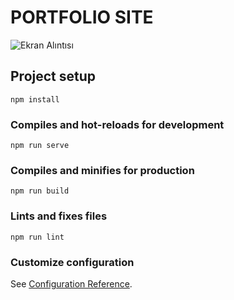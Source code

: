 # PORTFOLIO SITE
![Ekran Alıntısı](https://user-images.githubusercontent.com/64406311/117038510-63c6ff80-ad10-11eb-88ba-c9e3e8ab7e3f.JPG)


## Project setup
```
npm install
```

### Compiles and hot-reloads for development
```
npm run serve
```

### Compiles and minifies for production
```
npm run build
```

### Lints and fixes files
```
npm run lint
```

### Customize configuration
See [Configuration Reference](https://cli.vuejs.org/config/).
